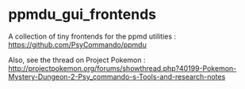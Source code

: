 # ppmdu_gui_frontends
A collection of tiny frontends for the ppmd utilities : https://github.com/PsyCommando/ppmdu

Also, see the thread on Project Pokemon : 
http://projectpokemon.org/forums/showthread.php?40199-Pokemon-Mystery-Dungeon-2-Psy_commando-s-Tools-and-research-notes